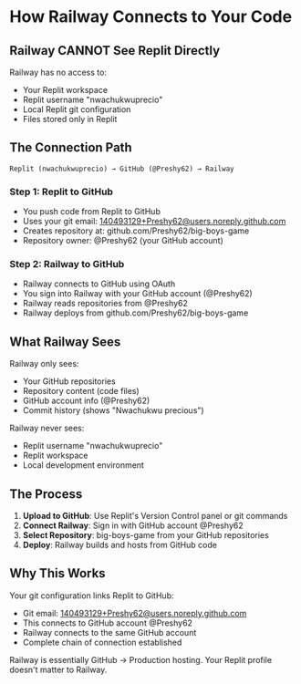 # How Railway Connects to Your Code

## Railway CANNOT See Replit Directly

Railway has no access to:
- Your Replit workspace
- Replit username "nwachukwuprecio" 
- Local Replit git configuration
- Files stored only in Replit

## The Connection Path

```
Replit (nwachukwuprecio) → GitHub (@Preshy62) → Railway
```

### Step 1: Replit to GitHub
- You push code from Replit to GitHub
- Uses your git email: 140493129+Preshy62@users.noreply.github.com
- Creates repository at: github.com/Preshy62/big-boys-game
- Repository owner: @Preshy62 (your GitHub account)

### Step 2: Railway to GitHub
- Railway connects to GitHub using OAuth
- You sign into Railway with your GitHub account (@Preshy62)
- Railway reads repositories from @Preshy62
- Railway deploys from github.com/Preshy62/big-boys-game

## What Railway Sees

Railway only sees:
- Your GitHub repositories
- Repository content (code files)
- GitHub account info (@Preshy62)
- Commit history (shows "Nwachukwu precious")

Railway never sees:
- Replit username "nwachukwuprecio"
- Replit workspace
- Local development environment

## The Process

1. **Upload to GitHub**: Use Replit's Version Control panel or git commands
2. **Connect Railway**: Sign in with GitHub account @Preshy62  
3. **Select Repository**: big-boys-game from your GitHub repositories
4. **Deploy**: Railway builds and hosts from GitHub code

## Why This Works

Your git configuration links Replit to GitHub:
- Git email: 140493129+Preshy62@users.noreply.github.com
- This connects to GitHub account @Preshy62
- Railway connects to the same GitHub account
- Complete chain of connection established

Railway is essentially GitHub → Production hosting. Your Replit profile doesn't matter to Railway.